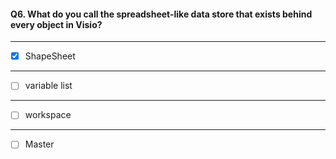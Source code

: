 #### Q6. What do you call the spreadsheet-like data store that exists behind every object in Visio?

---

- [x] ShapeSheet

---

- [ ] variable list

---

- [ ] workspace

---

- [ ] Master
